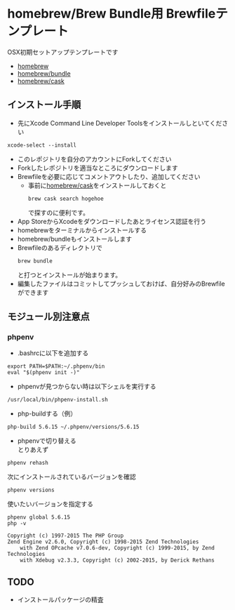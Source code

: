 homebrew/Brew Bundle用 Brewfileテンプレート
===

OSX初期セットアップテンプレートです

- [homebrew](http://brew.sh/index_ja.html)
- [homebrew/bundle](https://github.com/Homebrew/homebrew-bundle)
- [homebrew/cask](http://caskroom.io/)

## インストール手順
- 先にXcode Command Line Developer Toolsをインストールしといてください  
```
xcode-select --install
```
- このレポジトリを自分のアカウントにForkしてください
- Forkしたレポジトリを適当なところにダウンロードします
- Brewfileを必要に応じてコメントアウトしたり、追加してください
  - 事前に[homebrew/cask](http://caskroom.io/)をインストールしておくと  
    ```
    brew cask search hogehoe
    ```  
    で探すのに便利です。
- App StoreからXcodeをダウンロードしたあとライセンス認証を行う
- homebrewをターミナルからインストールする
- homebrew/bundleもインストールします
- Brewfileのあるディレクトリで  
  ```
  brew bundle
  ```  
  と打つとインストールが始まります。
- 編集したファイルはコミットしてプッシュしておけば、自分好みのBrewfileができます

## モジュール別注意点

### phpenv

- .bashrcに以下を追加する  
```
export PATH=$PATH:~/.phpenv/bin
eval "$(phpenv init -)"
```
- phpenvが見つからない時は以下シェルを実行する
```
/usr/local/bin/phpenv-install.sh
```
- php-buildする（例）  
```
php-build 5.6.15 ~/.phpenv/versions/5.6.15
```
- phpenvで切り替える  
とりあえず  
```
phpenv rehash
```  
次にインストールされているバージョンを確認  
```  
phpenv versions
```  
使いたいバージョンを指定する  
```
phpenv global 5.6.15
php -v
```  
```
Copyright (c) 1997-2015 The PHP Group
Zend Engine v2.6.0, Copyright (c) 1998-2015 Zend Technologies
    with Zend OPcache v7.0.6-dev, Copyright (c) 1999-2015, by Zend Technologies
    with Xdebug v2.3.3, Copyright (c) 2002-2015, by Derick Rethans
```



## TODO

- インストールパッケージの精査
